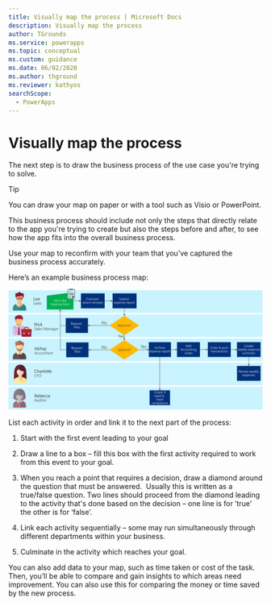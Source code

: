 ```yaml
---
title: Visually map the process | Microsoft Docs
description: Visually map the process
author: TGrounds
ms.service: powerapps
ms.topic: conceptual
ms.custom: guidance
ms.date: 06/02/2020
ms.author: thground
ms.reviewer: kathyos
searchScope:  
  - PowerApps
---
```


# Visually map the process

The next step is to draw the business process of the use case you're trying to
solve.

> [!TIP]
> You can draw your map on paper or with a tool such as Visio or PowerPoint.

This business process should include not only the steps that directly relate to
the app you're trying to create but also the steps before and after,
to see how the app fits into the overall business process.

Use your map to reconfirm with your team that you’ve captured the business
process accurately.

Here’s an example business process map:

![Example business process flowchart showing the steps of filling in the expense report, getting it approved, entering the data into the accounting system, and creating reports](media/original-business-process.png "Example business process flowchart showing the steps of filling in the expense report, getting it approved, entering the data into the accounting system, and creating reports")

List each activity in order and link it to the next part of the process​:

1. Start with the first event leading to your goal

2. Draw a line to a box – fill this box with the first activity required to
    work from this event to your goal​.

3. When you reach a point that requires a decision, draw a diamond around the
    question that must be answered.  Usually this is written as a true/false
    question. Two lines should proceed from the diamond leading to the activity
    that's done based<!--"that occurs depending on the decision? SELF--> on the decision – one line is for ‘true’ the other is for
    ‘false’.​

4. Link each activity sequentially – some may run simultaneously through
    different departments within your business​.

5. Culminate in the activity which reaches your goal. ​

You can also add data to your map, such as time taken or cost of the task. Then,
you’ll be able to compare and gain insights to which areas need improvement. You
can also use this for comparing the money or time saved by the new process.
